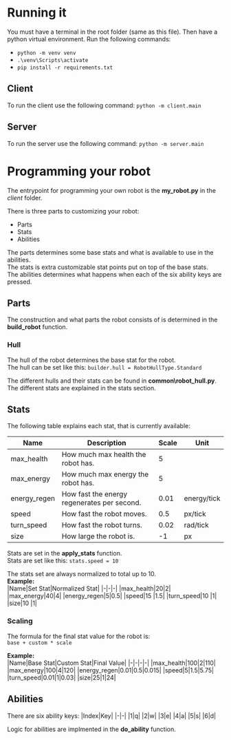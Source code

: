 # Running it
You must have a terminal in the root folder (same as this file).
Then have a python virtual environment. Run the following commands:
* `python -m venv venv`
* `.\venv\Scripts\activate`
* `pip install -r requirements.txt`

## Client
To run the client use the following command:
`python -m client.main`

## Server
To run the server use the following command:
`python -m server.main`
  
  

# Programming your robot
The entrypoint for programming your own robot is the __my_robot.py__ in the _client_ folder.

There is three parts to customizing your robot:
* Parts
* Stats
* Abilities

The parts determines some base stats and what is available to use in the abilities.  
The stats is extra customizable stat points put on top of the base stats.  
The abilities determines what happens when each of the six ability keys are pressed.

## Parts
The construction and what parts the robot consists of is determined in the __build_robot__ function.

### Hull
The hull of the robot determines the base stat for the robot.  
The hull can be set like this: `builder.hull = RobotHullType.Standard`  
  
The different hulls and their stats can be found in __common\robot_hull.py__.  
The different stats are explained in the stats section.


## Stats
The following table explains each stat, that is currently available:

|Name             |Description                 |Scale    |Unit     |
|-----------------|----------------------------|---------|---------|
|max_health|How much max health the robot has. |5||
|max_energy|How much max energy the robot has. |5||
|energy_regen|How fast the energy regenerates per second. |0.01|energy/tick|
|speed|How fast the robot moves. |0.5|px/tick|
|turn_speed|How fast the robot turns. |0.02|rad/tick|
|size|How large the robot is. |-1|px|

  
Stats are set in the __apply_stats__ function.  
Stats are set like this: `stats.speed = 10`
  
The stats set are always normalized to total up to 10.  
__Example:__  
|Name|Set Stat|Normalized Stat|
|-|-|-|
|max_health|20|2|
|max_energy|40|4|
|energy_regen|5|0.5|
|speed|15 |1.5|
|turn_speed|10 |1|
|size|10 |1|


### Scaling
The formula for the final stat value for the robot is:  
`base + custom * scale`

__Example:__  
|Name|Base Stat|Custom Stat|Final Value|
|-|-|-|-|
|max_health|100|2|110|
|max_energy|100|4|120|
|energy_regen|0.01|0.5|0.015|
|speed|5|1.5|5.75|
|turn_speed|0.01|1|0.03|
|size|25|1|24|


## Abilities
There are six ability keys:
|Index|Key|
|-|-|
|1|q|
|2|w|
|3|e|
|4|a|
|5|s|
|6|d|

Logic for abilities are implmented in the __do_ability__ function.